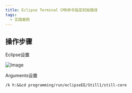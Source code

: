 ```yaml
---
title: Eclipse Terminal CMD命令指定初始路径
tags: 
  - 实践案例
---
```


## 操作步骤

Eclipse设置

<!--more-->

![Image](https://oliver-blog.oss-cn-shenzhen.aliyuncs.com/202202281737238.png)

Arguments设置

`/k h:&&cd programming/run/eclipseEE/Still1/still-core`